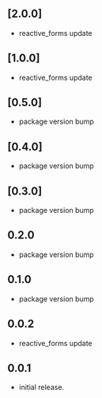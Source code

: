 ## [2.0.0]
* reactive_forms update

## [1.0.0]
* reactive_forms update

## [0.5.0]
* package version bump

## [0.4.0]
* package version bump

## [0.3.0]
* package version bump

## 0.2.0
* package version bump

## 0.1.0
* package version bump

## 0.0.2
* reactive_forms update

## 0.0.1
* initial release.
